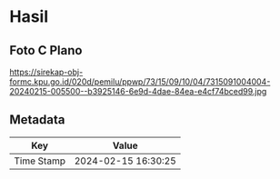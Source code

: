 # Hasil

## Foto C Plano

https://sirekap-obj-formc.kpu.go.id/020d/pemilu/ppwp/73/15/09/10/04/7315091004004-20240215-005500--b3925146-6e9d-4dae-84ea-e4cf74bced99.jpg


## Metadata

| Key        | Value               |
| ---------- | ------------------- |
| Time Stamp | 2024-02-15 16:30:25 |



